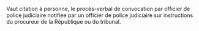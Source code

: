 Vaut citation à personne, le procès-verbal de convocation par officier de police judiciaire notifiée par un officier de police judiciaire sur instructions du procureur de la République ou du tribunal.